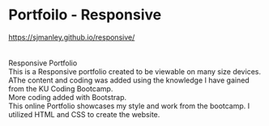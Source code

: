 # Portfoilo - Responsive
https://sjmanley.github.io/responsive/
<br>
<br>
<br>
Responsive Portfolio <br>
This is a Responsive portfolio created to be viewable on many size devices. <br>
AThe content and coding was added using the knowledge I have gained from the KU Coding Bootcamp. <br>
More coding added with Bootstrap. <br>
This online Portfolio showcases my style and work from the bootcamp. I utilized HTML and CSS to create the website.
